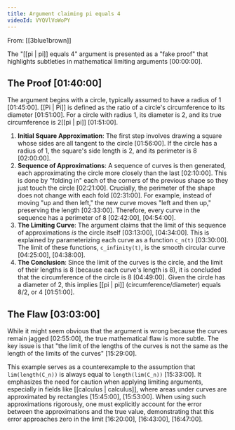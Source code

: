 ```yaml
---
title: Argument claiming pi equals 4
videoId: VYQVlVoWoPY
---
```


From: [[3blue1brown]] <br/> 

The "[[pi | pi]] equals 4" argument is presented as a "fake proof" that highlights subtleties in mathematical limiting arguments <a class="yt-timestamp" data-t="00:00:00">[00:00:00]</a>.

## The Proof <a class="yt-timestamp" data-t="01:40:00">[01:40:00]</a>
The argument begins with a circle, typically assumed to have a radius of 1 <a class="yt-timestamp" data-t="01:45:00">[01:45:00]</a>. [[Pi | Pi]] is defined as the ratio of a circle's circumference to its diameter <a class="yt-timestamp" data-t="01:51:00">[01:51:00]</a>. For a circle with radius 1, its diameter is 2, and its true circumference is 2[[pi | pi]] <a class="yt-timestamp" data-t="01:51:00">[01:51:00]</a>.

1.  **Initial Square Approximation**: The first step involves drawing a square whose sides are all tangent to the circle <a class="yt-timestamp" data-t="01:56:00">[01:56:00]</a>. If the circle has a radius of 1, the square's side length is 2, and its perimeter is 8 <a class="yt-timestamp" data-t="02:00:00">[02:00:00]</a>.
2.  **Sequence of Approximations**: A sequence of curves is then generated, each approximating the circle more closely than the last <a class="yt-timestamp" data-t="02:10:00">[02:10:00]</a>. This is done by "folding in" each of the corners of the previous shape so they just touch the circle <a class="yt-timestamp" data-t="02:21:00">[02:21:00]</a>. Crucially, the perimeter of the shape does not change with each fold <a class="yt-timestamp" data-t="02:31:00">[02:31:00]</a>. For example, instead of moving "up and then left," the new curve moves "left and then up," preserving the length <a class="yt-timestamp" data-t="02:33:00">[02:33:00]</a>. Therefore, every curve in the sequence has a perimeter of 8 <a class="yt-timestamp" data-t="02:42:00">[02:42:00]</a>, <a class="yt-timestamp" data-t="04:54:00">[04:54:00]</a>.
3.  **The Limiting Curve**: The argument claims that the limit of this sequence of approximations *is* the circle itself <a class="yt-timestamp" data-t="03:13:00">[03:13:00]</a>, <a class="yt-timestamp" data-t="04:34:00">[04:34:00]</a>. This is explained by parameterizing each curve as a function `c_n(t)` <a class="yt-timestamp" data-t="03:30:00">[03:30:00]</a>. The limit of these functions, `c_infinity(t)`, is the smooth circular curve <a class="yt-timestamp" data-t="04:25:00">[04:25:00]</a>, <a class="yt-timestamp" data-t="04:38:00">[04:38:00]</a>.
4.  **The Conclusion**: Since the limit of the curves is the circle, and the limit of their lengths is 8 (because each curve's length is 8), it is concluded that the circumference of the circle is 8 <a class="yt-timestamp" data-t="04:49:00">[04:49:00]</a>. Given the circle has a diameter of 2, this implies [[pi | pi]] (circumference/diameter) equals 8/2, or 4 <a class="yt-timestamp" data-t="01:51:00">[01:51:00]</a>.

## The Flaw <a class="yt-timestamp" data-t="03:03:00">[03:03:00]</a>
While it might seem obvious that the argument is wrong because the curves remain jagged <a class="yt-timestamp" data-t="02:55:00">[02:55:00]</a>, the true mathematical flaw is more subtle. The key issue is that "the limit of the lengths of the curves is not the same as the length of the limits of the curves" <a class="yt-timestamp" data-t="15:29:00">[15:29:00]</a>.

This example serves as a counterexample to the assumption that `lim(length(C_n))` is always equal to `length(lim(C_n))` <a class="yt-timestamp" data-t="15:33:00">[15:33:00]</a>. It emphasizes the need for caution when applying limiting arguments, especially in fields like [[calculus | calculus]], where areas under curves are approximated by rectangles <a class="yt-timestamp" data-t="15:45:00">[15:45:00]</a>, <a class="yt-timestamp" data-t="15:53:00">[15:53:00]</a>. When using such approximations rigorously, one must explicitly account for the error between the approximations and the true value, demonstrating that this error approaches zero in the limit <a class="yt-timestamp" data-t="16:20:00">[16:20:00]</a>, <a class="yt-timestamp" data-t="16:43:00">[16:43:00]</a>, <a class="yt-timestamp" data-t="16:47:00">[16:47:00]</a>.
